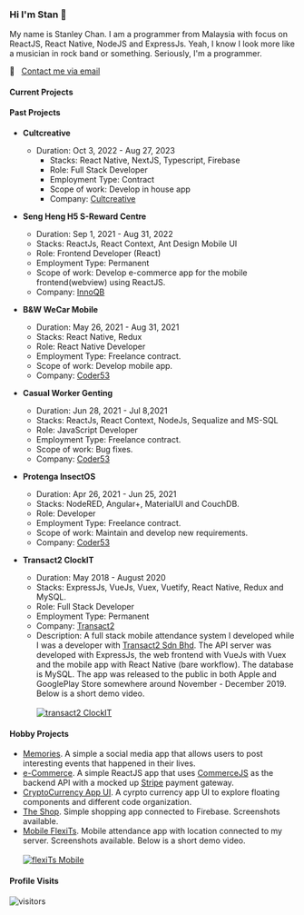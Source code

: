### Hi I'm Stan 👋

My name is Stanley Chan. I am a programmer from Malaysia with focus on ReactJS, React Native, NodeJS and ExpressJs. Yeah, I know I look more like a musician in rock band or something. Seriously, I'm a programmer.

:email: &nbsp; [Contact me via email](mailto:nahcnats@gmail.com) 

#### Current Projects

#### Past Projects
- **Cultcreative**
  - Duration: Oct 3, 2022 - Aug 27, 2023
    - Stacks: React Native, NextJS, Typescript, Firebase
    - Role: Full Stack Developer
    - Employment Type: Contract
    -  Scope of work: Develop in house app
    - Company: [Cultcreative](https://www.cultcreative.asia)

- **Seng Heng H5 S-Reward Centre**
  - Duration: Sep 1, 2021 - Aug 31, 2022
  - Stacks: ReactJs, React Context, Ant Design Mobile UI
  - Role: Frontend Developer (React)
  - Employment Type: Permanent
  -  Scope of work: Develop e-commerce app for the mobile frontend(webview) using ReactJS.
  - Company: [InnoQB](https://www.innoqb.com)
  
- **B&W WeCar Mobile** 
  -  Duration: May 26, 2021 - Aug 31, 2021 
  -  Stacks: React Native, Redux 
  -  Role: React Native Developer
  -  Employment Type: Freelance contract.
  -  Scope of work: Develop mobile app.
  -  Company: [Coder53](https://www.coder53.com)

- **Casual Worker Genting** 
  -  Duration: Jun 28, 2021 - Jul 8,2021 
  -  Stacks: ReactJs, React Context, NodeJs, Sequalize and MS-SQL
  -  Role: JavaScript Developer
  -  Employment Type: Freelance contract.
  -  Scope of work: Bug fixes.
  -  Company: [Coder53](https://www.coder53.com)

- **Protenga InsectOS** 
  -  Duration: Apr 26, 2021 - Jun 25, 2021 
  -  Stacks: NodeRED, Angular+, MaterialUI and CouchDB. 
  -  Role: Developer
  -  Employment Type: Freelance contract.
  -  Scope of work: Maintain and develop new requirements.
  -  Company: [Coder53](https://www.coder53.com)
  
- **Transact2 ClockIT**
  - Duration: May 2018 - August 2020
  - Stacks: ExpressJs, VueJs, Vuex, Vuetify, React Native, Redux and MySQL.
  - Role: Full Stack Developer
  - Employment Type: Permanent
  - Company: [Transact2](https://www.transact2.com)
  - Description: A full stack mobile attendance system I developed while I was a developer with [Transact2 Sdn Bhd](https://transact2.com/). The API server was developed with ExpressJs, the web frontend with VueJs with Vuex and the mobile app with React Native (bare workflow). The database is MySQL. The app was released to the public in both Apple and GooglePlay Store somewhere around November - December 2019. Below is a short demo video.
  <br><br>
  [![transact2 ClockIT](http://img.youtube.com/vi/5sAn6MhzN9c/0.jpg)](http://www.youtube.com/watch?v=5sAn6MhzN9c "Click to play on YouTube")
  
#### Hobby Projects
  - [Memories](https://github.com/nahcnats/memories-reactjs-mern). A simple a social media app that allows users to post interesting events that happened in their lives. 
  - [e-Commerce](https://github.com/nahcnats/e-commerce). A simple ReactJS app that uses [CommerceJS](https://commercejs.com/) as the backend API with a mocked up [Stripe](https://stripe.com) payment gateway.
  - [CryptoCurrency App UI](https://github.com/nahcnats/cyrptocurrency_app). A cyrpto currency app UI to explore floating components and different code organization.
  - [The Shop](https://github.com/nahcnats/rnTheShop). Simple shopping app connected to Firebase. Screenshots available.
  - [Mobile FlexiTs](https://github.com/nahcnats/mobile-flexits). Mobile attendance app with location connected to my server. Screenshots available. Below is a short demo video.
  <br><br>
    [![flexiTs Mobile](http://img.youtube.com/vi/TU9RV6V1smQ/0.jpg)](https://youtu.be/TU9RV6V1smQ "Click to play on YouTube")

#### Profile Visits
![visitors](https://visitor-badge.glitch.me/badge?page_id=nahcnats.nahcnats)
